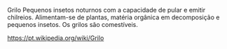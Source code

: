 Grilo
Pequenos insetos noturnos com a capacidade de pular e emitir chilreios. Alimentam-se de plantas, matéria orgânica em decomposição e pequenos insetos. Os grilos são comestíveis.

https://pt.wikipedia.org/wiki/Grilo
